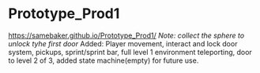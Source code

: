 # Prototype_Prod1
https://samebaker.github.io/Prototype_Prod1/
*Note: collect the sphere to unlock tyhe first door*
Added: Player movement, interact and lock door system, pickups, sprint/sprint bar, full level 1 environment teleporting, door to level 2 of 3, added state machine(empty) for future use.
